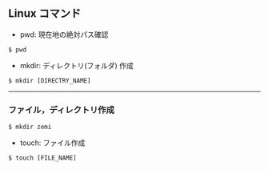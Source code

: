 ## Linux コマンド

- pwd: 現在地の絶対パス確認
```
$ pwd
```

- mkdir: ディレクトリ(フォルダ) 作成

```
$ mkdir [DIRECTRY_NAME]
```

---
### ファイル，ディレクトリ作成

```
$ mkdir zemi
```

- touch: ファイル作成

```
$ touch [FILE_NAME]
```
